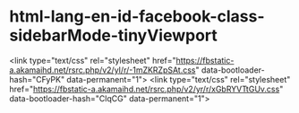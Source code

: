 # html-lang-en-id-facebook-class-sidebarMode-tinyViewport
&lt;link type="text/css" rel="stylesheet" href="https://fbstatic-a.akamaihd.net/rsrc.php/v2/yI/r/-1mZKRZpSAt.css" data-bootloader-hash="CFyPK" data-permanent="1"> &lt;link type="text/css" rel="stylesheet" href="https://fbstatic-a.akamaihd.net/rsrc.php/v2/yr/r/xGbRYVTtGUv.css" data-bootloader-hash="ClqCG" data-permanent="1">
